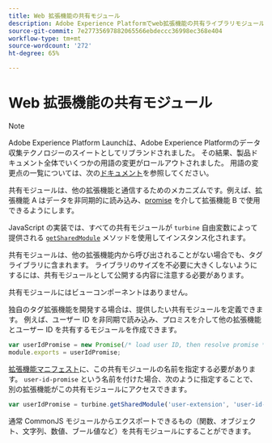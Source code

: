 ```yaml
---
title: Web 拡張機能の共有モジュール
description: Adobe Experience Platformでweb拡張機能の共有ライブラリモジュールを定義する方法について説明します。
source-git-commit: 7e27735697882065566ebdeccc36998ec368e404
workflow-type: tm+mt
source-wordcount: '272'
ht-degree: 65%

---
```


# Web 拡張機能の共有モジュール

>[!NOTE]
>
>Adobe Experience Platform Launchは、Adobe Experience Platformのデータ収集テクノロジーのスイートとしてリブランドされました。 その結果、製品ドキュメント全体でいくつかの用語の変更がロールアウトされました。 用語の変更点の一覧については、次の[ドキュメント](../../term-updates.md)を参照してください。

共有モジュールは、他の拡張機能と通信するためのメカニズムです。例えば、拡張機能 A はデータを非同期的に読み込み、[promise](https://developer.mozilla.org/ja-JP/docs/Web/JavaScript/Reference/Global_Objects/Promise) を介して拡張機能 B で使用できるようにします。

JavaScript の実装では、すべての共有モジュールが `turbine` 自由変数によって提供される [`getSharedModule`](../turbine.md#shared) メソッドを使用してインスタンス化されます。

共有モジュールは、他の拡張機能内から呼び出されることがない場合でも、タグライブラリに含まれます。 ライブラリのサイズを不必要に大きくしないようにするには、共有モジュールとして公開する内容に注意する必要があります。

共有モジュールにはビューコンポーネントはありません。

独自のタグ拡張機能を開発する場合は、提供したい共有モジュールを定義できます。 例えば、ユーザー ID を非同期で読み込み、プロミスを介して他の拡張機能とユーザー ID を共有するモジュールを作成できます。

```javascript
var userIdPromise = new Promise(/* load user ID, then resolve promise */);
module.exports = userIdPromise;
```

[拡張機能マニフェスト](../manifest.md)に、この共有モジュールの名前を指定する必要があります。 `user-id-promise` という名前を付けた場合、次のように指定することで、別の拡張機能がこの共有モジュールにアクセスできます。

```javascript
var userIdPromise = turbine.getSharedModule('user-extension', 'user-id-promise');
```

通常 CommonJS モジュールからエクスポートできるもの（関数、オブジェクト、文字列、数値、ブール値など）を共有モジュールにすることができます。
